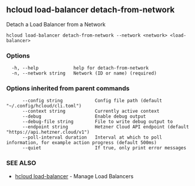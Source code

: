 ## hcloud load-balancer detach-from-network

Detach a Load Balancer from a Network

```
hcloud load-balancer detach-from-network --network <network> <load-balancer>
```

### Options

```
  -h, --help             help for detach-from-network
  -n, --network string   Network (ID or name) (required)
```

### Options inherited from parent commands

```
      --config string            Config file path (default "~/.config/hcloud/cli.toml")
      --context string           Currently active context
      --debug                    Enable debug output
      --debug-file string        File to write debug output to
      --endpoint string          Hetzner Cloud API endpoint (default "https://api.hetzner.cloud/v1")
      --poll-interval duration   Interval at which to poll information, for example action progress (default 500ms)
      --quiet                    If true, only print error messages
```

### SEE ALSO

* [hcloud load-balancer](hcloud_load-balancer.md)	 - Manage Load Balancers
